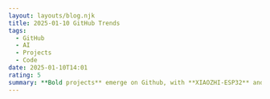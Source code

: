 ```yaml
---
layout: layouts/blog.njk
title: 2025-01-10 GitHub Trends
tags:
  - GitHub
  - AI
  - Projects
  - Code
date: 2025-01-10T14:01
rating: 5
summary: **Bold projects** emerge on Github, with **XIAOZHI-ESP32** and **Resume-Matcher** leading the pack, using AI to build custom friends and match resumes to job descriptions, while **Jobs_Applier_AI_Agent** automates job applications, and **Stagehand** provides a framework for AI-powered web browsing, with other notable projects like **Minimind**, **Firebase-ios-sdk**, and **WrenAI** making waves, showcasing innovative AI applications and the power of open-source development, with thousands of stars and forks on Github, a true **testament to human ingenuity**.
---
```





